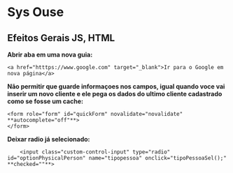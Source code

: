 # Sys Ouse

## Efeitos Gerais JS, HTML
**Abrir aba em uma nova guia:**

``` <a href="htttps://www.google.com" target="_blank">Ir para o Google em nova página</a> ```

**Não permitir que guarde informaçoes nos campos, igual quando voce vai inserir um novo cliente e ele pega os dados do ultimo cliente cadastrado como se fosse um cache:**

``` 
<form role="form" id="quickForm" novalidate="novalidate" **autocomplete="off"**>
</form> 
```

**Deixar radio já selecionado:**

```
    <input class="custom-control-input" type="radio" id="optionPhysicalPerson" name="tipopessoa" onclick="tipoPessoaSel();" **checked=""**>              
```



